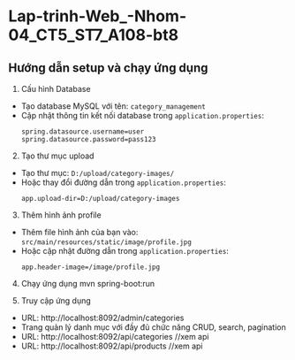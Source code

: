 # Lap-trinh-Web_-Nhom-04_CT5_ST7_A108-bt8
## Hướng dẫn setup và chạy ứng dụng

1. Cấu hình Database
- Tạo database MySQL với tên: `category_management`
- Cập nhật thông tin kết nối database trong `application.properties`:
  ```properties
  spring.datasource.username=user
  spring.datasource.password=pass123
  ```

2. Tạo thư mục upload
- Tạo thư mục: `D:/upload/category-images/`
- Hoặc thay đổi đường dẫn trong `application.properties`:
  ```properties
  app.upload-dir=D:/upload/category-images
  ```

3. Thêm hình ảnh profile
- Thêm file hình ảnh của bạn vào: `src/main/resources/static/image/profile.jpg`
- Hoặc cập nhật đường dẫn trong `application.properties`:
  ```properties
  app.header-image=/image/profile.jpg
  ```

4. Chạy ứng dụng
mvn spring-boot:run


5. Truy cập ứng dụng
- URL: http://localhost:8092/admin/categories
- Trang quản lý danh mục với đầy đủ chức năng CRUD, search, pagination
- URL: http://localhost:8092/api/categories //xem api
- URL: http://localhost:8092/api/products //xem api
